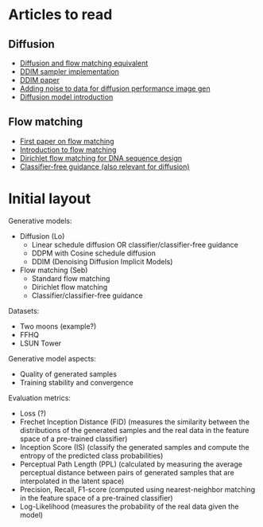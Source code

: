 # Articles to read

## Diffusion

- [Diffusion and flow matching equivalent](https://diffusionflow.github.io/)
- [DDIM sampler implementation](https://nn.labml.ai/diffusion/stable_diffusion/sampler/ddim.html)
- [DDIM paper](https://arxiv.org/pdf/2010.02502)
- [Adding noise to data for diffusion performance image gen](https://arxiv.org/pdf/2301.11706v3)
- [Diffusion model introduction](https://lilianweng.github.io/posts/2021-07-11-diffusion-models/)

## Flow matching

- [First paper on flow matching](https://arxiv.org/abs/2210.02747)
- [Introduction to flow matching](https://mlg.eng.cam.ac.uk/blog/2024/01/20/flow-matching.html)
- [Dirichlet flow matching for DNA sequence design](https://arxiv.org/pdf/2402.05841)
- [Classifier-free guidance (also relevant for diffusion)](https://arxiv.org/abs/2502.07849)

# Initial layout

Generative models:

- Diffusion (Lo)
  - Linear schedule diffusion OR classifier/classifier-free guidance
  - DDPM with Cosine schedule diffusion
  - DDIM (Denoising Diffusion Implicit Models)
- Flow matching (Seb)
  - Standard flow matching
  - Dirichlet flow matching
  - Classifier/classifier-free guidance

Datasets:

- Two moons (example?)
- FFHQ
- LSUN Tower

Generative model aspects:

- Quality of generated samples
- Training stability and convergence

Evaluation metrics:

- Loss (?)
- Frechet Inception Distance (FID) (measures the similarity between the distributions of the generated samples and the real data in the feature space of a pre-trained classifier)
- Inception Score (IS) (classify the generated samples and compute the entropy of the predicted class probabilities)
- Perceptual Path Length (PPL) (calculated by measuring the average perceptual distance between pairs of generated samples that are interpolated in the latent space)
- Precision, Recall, F1-score (computed using nearest-neighbor matching in the feature space of a pre-trained classifier)
- Log-Likelihood (measures the probability of the real data given the model)
